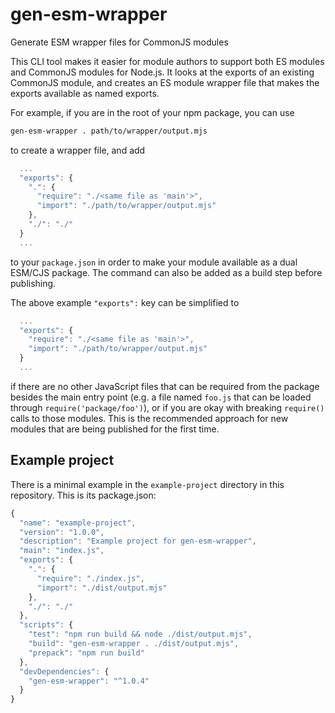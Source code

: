 # gen-esm-wrapper

Generate ESM wrapper files for CommonJS modules

This CLI tool makes it easier for module authors to support both ES modules
and CommonJS modules for Node.js.
It looks at the exports of an existing CommonJS module, and creates
an ES module wrapper file that makes the exports available as named exports.

For example, if you are in the root of your npm package, you can use

```bash
gen-esm-wrapper . path/to/wrapper/output.mjs
```

to create a wrapper file, and add

```js
  ...
  "exports": {
    ".": {
      "require": "./<same file as 'main'>",
      "import": "./path/to/wrapper/output.mjs"
    },
    "./": "./"
  }
  ...
```

to your `package.json` in order to make your module available as a dual
ESM/CJS package.
The command can also be added as a build step before publishing.

The above example `"exports":` key can be simplified to

```js
  ...
  "exports": {
    "require": "./<same file as 'main'>",
    "import": "./path/to/wrapper/output.mjs"
  }
  ...
```

if there are no other JavaScript files that can be required from the package
besides the main entry point (e.g. a file named `foo.js` that can be loaded
through `require('package/foo')`), or if you are okay with breaking
`require()` calls to those modules. This is the recommended approach for new
modules that are being published for the first time.

## Example project

There is a minimal example in the `example-project` directory in this
repository. This is its package.json:

```js
{
  "name": "example-project",
  "version": "1.0.0",
  "description": "Example project for gen-esm-wrapper",
  "main": "index.js",
  "exports": {
    ".": {
      "require": "./index.js",
      "import": "./dist/output.mjs"
    },
    "./": "./"
  },
  "scripts": {
    "test": "npm run build && node ./dist/output.mjs",
    "build": "gen-esm-wrapper . ./dist/output.mjs",
    "prepack": "npm run build"
  },
  "devDependencies": {
    "gen-esm-wrapper": "^1.0.4"
  }
}
```
